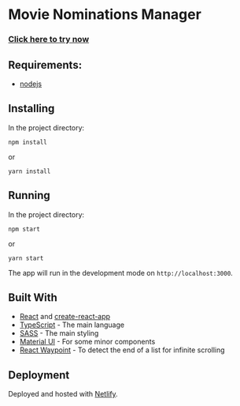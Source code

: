 # Movie Nominations Manager
> 

### [Click here to try now](https://movie-nominations-manager.netlify.app/)
  
## Requirements:

  - [nodejs](https://nodejs.org/)

## Installing

In the project directory:

`npm install`
 
 or
 
`yarn install`

## Running

In the project directory:

`npm start` 
 
or
 
`yarn start`

The app will run in the development mode on `http://localhost:3000`.

## Built With

 - [React](https://reactjs.org/) and [create-react-app](https://github.com/facebook/create-react-app)
 - [TypeScript](https://www.typescriptlang.org/) - The main language
 - [SASS](https://sass-lang.com/) - The main styling
 - [Material UI](https://material-ui.com/) - For some minor components
 - [React Waypoint](https://civiccc.github.io/react-waypoint/) - To detect the end of a list for infinite scrolling

## Deployment

Deployed and hosted with [Netlify](https://www.netlify.com/).

